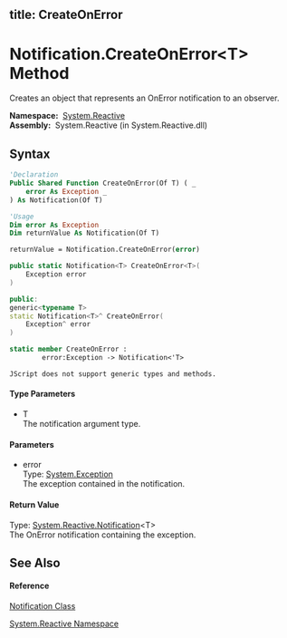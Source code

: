 title: CreateOnError
---
# Notification.CreateOnError\<T\> Method

Creates an object that represents an OnError notification to an observer.

**Namespace:**  [System.Reactive](System.Reactive/System.Reactive)  
**Assembly:**  System.Reactive (in System.Reactive.dll)

## Syntax

```vb
'Declaration
Public Shared Function CreateOnError(Of T) ( _
    error As Exception _
) As Notification(Of T)
```

```vb
'Usage
Dim error As Exception
Dim returnValue As Notification(Of T)

returnValue = Notification.CreateOnError(error)
```

```csharp
public static Notification<T> CreateOnError<T>(
    Exception error
)
```

```c++
public:
generic<typename T>
static Notification<T>^ CreateOnError(
    Exception^ error
)
```

```fsharp
static member CreateOnError : 
        error:Exception -> Notification<'T> 
```

```jscript
JScript does not support generic types and methods.
```

#### Type Parameters

- T  
  The notification argument type.

#### Parameters

- error  
  Type: [System.Exception](https://msdn.microsoft.com/en-us/library/c18k6c59)  
  The exception contained in the notification.

#### Return Value

Type: [System.Reactive.Notification](Notification/Notification(T))\<T\>  
The OnError notification containing the exception.

## See Also

#### Reference

[Notification Class](Notification/Notification)

[System.Reactive Namespace](System.Reactive/System.Reactive)
